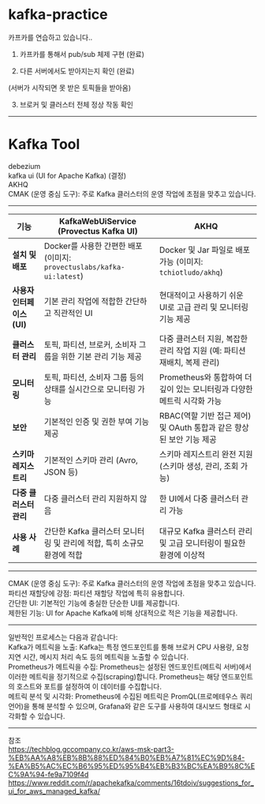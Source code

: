 # kafka-practice

카프카를 연습하고 있습니다..

1. 카프카를 통해서 pub/sub 체제 구현 (완료)

2. 다른 서버에서도 받아지는지 확인 (완료)

(서버가 시작되면 못 받은 토픽들을 받아옴) 


3. 브로커 및 클러스터 전체 정상 작동 확인


---
# Kafka Tool
debezium  
kafka ui (UI for Apache Kafka)  (결정)  
AKHQ  
CMAK (운영 중심 도구): 주로 Kafka 클러스터의 운영 작업에 초점을 맞추고 있습니다.

---


| 기능                             | KafkaWebUiService (Provectus Kafka UI)                                                        | AKHQ                                                                                                 |
|--------------------------------|------------------------------------------------------------------------------------------------|------------------------------------------------------------------------------------------------------|
| **설치 및 배포**                   | Docker를 사용한 간편한 배포 (이미지: `provectuslabs/kafka-ui:latest`)                          | Docker 및 Jar 파일로 배포 가능 (이미지: `tchiotludo/akhq`)                                            |
| **사용자 인터페이스 (UI)**         | 기본 관리 작업에 적합한 간단하고 직관적인 UI                                                  | 현대적이고 사용하기 쉬운 UI로 고급 관리 및 모니터링 기능 제공                                            |
| **클러스터 관리**                  | 토픽, 파티션, 브로커, 소비자 그룹을 위한 기본 관리 기능 제공                                    | 다중 클러스터 지원, 복잡한 관리 작업 지원 (예: 파티션 재배치, 복제 관리)                                  |
| **모니터링**                      | 토픽, 파티션, 소비자 그룹 등의 상태를 실시간으로 모니터링 가능                                  | Prometheus와 통합하여 더 깊이 있는 모니터링과 다양한 메트릭 시각화 가능                                   |
| **보안**                         | 기본적인 인증 및 권한 부여 기능 제공                                                          | RBAC(역할 기반 접근 제어) 및 OAuth 통합과 같은 향상된 보안 기능 제공                                      |
| **스키마 레지스트리**               | 기본적인 스키마 관리 (Avro, JSON 등)                                                          | 스키마 레지스트리 완전 지원 (스키마 생성, 관리, 조회 가능)                                               |
| **다중 클러스터 관리**              | 다중 클러스터 관리 지원하지 않음                                                             | 한 UI에서 다중 클러스터 관리 가능                                                                     |
| **사용 사례**                     | 간단한 Kafka 클러스터 모니터링 및 관리에 적합, 특히 소규모 환경에 적합                           | 대규모 Kafka 클러스터 관리 및 고급 모니터링이 필요한 환경에 이상적                                      |

---

CMAK (운영 중심 도구): 주로 Kafka 클러스터의 운영 작업에 초점을 맞추고 있습니다.  
파티션 재할당에 강점: 파티션 재할당 작업에 특히 유용합니다.  
간단한 UI: 기본적인 기능에 충실한 단순한 UI를 제공합니다.  
제한된 기능: UI for Apache Kafka에 비해 상대적으로 적은 기능을 제공합니다.  

---
일반적인 프로세스는 다음과 같습니다:  
Kafka가 메트릭을 노출: Kafka는 특정 엔드포인트를 통해 브로커 CPU 사용량, 요청 지연 시간, 메시지 처리 속도 등의 메트릭을 노출할 수 있습니다.  
Prometheus가 메트릭을 수집: Prometheus는 설정된 엔드포인트(메트릭 서버)에서 이러한 메트릭을 정기적으로 수집(scraping)합니다. Prometheus는 해당 엔드포인트의 호스트와 포트를 설정하여 이 데이터를 수집합니다.  
메트릭 분석 및 시각화: Prometheus에 수집된 메트릭은 PromQL(프로메테우스 쿼리 언어)을 통해 분석할 수 있으며, Grafana와 같은 도구를 사용하여 대시보드 형태로 시각화할 수 있습니다.  

---
참조  
https://techblog.gccompany.co.kr/aws-msk-part3-%EB%AA%A8%EB%8B%88%ED%84%B0%EB%A7%81%EC%9D%84-%EA%B5%AC%EC%B6%95%ED%95%B4%EB%B3%BC%EA%B9%8C%EC%9A%94-fe9a7109f4d  
https://www.reddit.com/r/apachekafka/comments/16tdoiv/suggestions_for_ui_for_aws_managed_kafka/  
